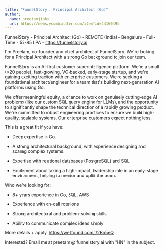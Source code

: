 ```yaml
---
title: "FunnelStory : Principal Architect (Go)"
author:
  name: preetamjinka
  url: https://news.ycombinator.com/item?id=44160494
---
```


<JobNavigation />

FunnelStory - Principal Architect (Go) - REMOTE (India) - Bengaluru - Full-Time - 55-85 LPA - <a href="https:&#x2F;&#x2F;funnelstory.ai" rel="nofollow">https:&#x2F;&#x2F;funnelstory.ai</a>

I&#x27;m Preetam, co-founder and chief architect of FunnelStory. We&#x27;re looking for a Principal Architect with a strong Go background to join our team.

FunnelStory is an AI-first customer superintelligence platform. We&#x27;re a small (&lt;20 people), fast-growing, VC-backed, early-stage startup, and we&#x27;re gaining exciting traction with enterprise customers. We&#x27;re seeking a foundational architect&#x2F;engineer for a team that&#x27;s building next-generation AI platforms using Go.

We offer meaningful equity, a chance to work on genuinely cutting-edge AI problems (like our custom SQL query engine for LLMs), and the opportunity to significantly shape the technical direction of a rapidly growing product. We&#x27;re committed to robust engineering practices to ensure we build high-quality, scalable systems. Our enterprise customers expect nothing less.

This is a great fit if you have:

* Deep expertise in Go.

* A strong architectural background, with experience designing and scaling complex systems.

* Expertise with relational databases (PostgreSQL) and SQL

* Excitement about taking a high-impact, leadership role in an early-stage environment, helping to mentor and uplift the team.

Who we&#x27;re looking for:

* 8+ years experience in Go, SQL, AWS

* Experience with on-call rotations

* Strong architectural and problem-solving skills

* Ability to communicate complex ideas simply

More details + apply: <a href="https:&#x2F;&#x2F;wellfound.com&#x2F;l&#x2F;2Bn5eQ" rel="nofollow">https:&#x2F;&#x2F;wellfound.com&#x2F;l&#x2F;2Bn5eQ</a>

Interested? Email me at preetam @ funnelstory.ai with &quot;HN&quot; in the subject.
<JobApplication />
